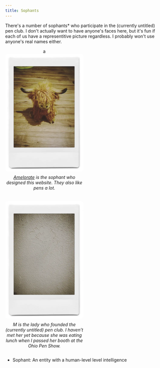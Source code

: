 ```yaml
---
title: Sophants
---
```


There's a number of sophants* who participate in the (currently untitled) pen club.
I don't actually want to have anyone's faces here, but it's fun if each of us have a representitive picture regardless.
I probably won't use anyone's real names either.

<style>
.gallery {
  display: flex;
  flex-wrap: wrap;
  gap: 20px; /* Adds space between items */
  justify-content: flex-start; /* Align items to the left */
}

.item {
  display: flex;
  flex-direction: column; /* Stack image and text vertically */
  align-items: center; /* Center-align content */
  text-align: center;
  max-width: 250px; /* Set the width to match your image width */
}

.item img {
  width: 100%; /* Make image responsive within the container */
  height: auto;
  border-radius: 8px; /* Optional: rounded corners */
}

.item p {
  margin-top: 10px; /* Adds space between the image and text */
}
</style>

<div class="gallery">
  <div class="item">a 
    <img src="/assets/sophants/Amelorate.jpg" alt="Amelorate's Plushie" width=250 />
    <p><em><a href="https://amel.pw/">Amelorate</a> is the sophant who designed this website. They also like pens a lot.</em></p>
  </div>
  <div class="item">
    <img src="/assets/sophants/M.jpg" alt="Literally just a picture of a wall" width=250 />
    <p><em>M is the lady who founded the (currently untitled) pen club. I haven’t met her yet because she was eating lunch when I passed her booth at the Ohio Pen Show.</em></p>
  </div>
</div>

* Sophant: An entity with a human-level level intelligence
